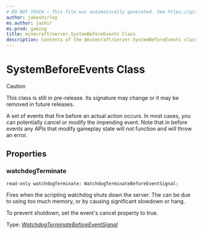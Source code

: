 ```yaml
---
# DO NOT TOUCH — This file was automatically generated. See https://github.com/mojang/minecraftapidocsgenerator to modify descriptions, examples, etc.
author: jakeshirley
ms.author: jashir
ms.prod: gaming
title: minecraft/server.SystemBeforeEvents Class
description: Contents of the @minecraft/server.SystemBeforeEvents class.
---
```

# SystemBeforeEvents Class

> [!CAUTION]
> This class is still in pre-release.  Its signature may change or it may be removed in future releases.

A set of events that fire before an actual action occurs. In most cases, you can potentially cancel or modify the impending event. Note that in before events any APIs that modify gameplay state will not function and will throw an error.

## Properties

### **watchdogTerminate**
`read-only watchdogTerminate: WatchdogTerminateBeforeEventSignal;`

Fires when the scripting watchdog shuts down the server. The can be due to using too much memory, or by causing significant slowdown or hang.

To prevent shutdown, set the event's cancel property to true.

Type: [*WatchdogTerminateBeforeEventSignal*](WatchdogTerminateBeforeEventSignal.md)

